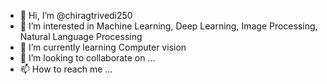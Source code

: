 - 👋 Hi, I’m @chiragtrivedi250
- 👀 I’m interested in Machine Learning, Deep Learning, Image Processing, Natural Language Processing
- 🌱 I’m currently learning Computer vision
- 💞️ I’m looking to collaborate on ...
- 📫 How to reach me ...

<!---
chiragtrivedi250/chiragtrivedi250 is a ✨ special ✨ repository because its `README.md` (this file) appears on your GitHub profile.
You can click the Preview link to take a look at your changes.
--->
